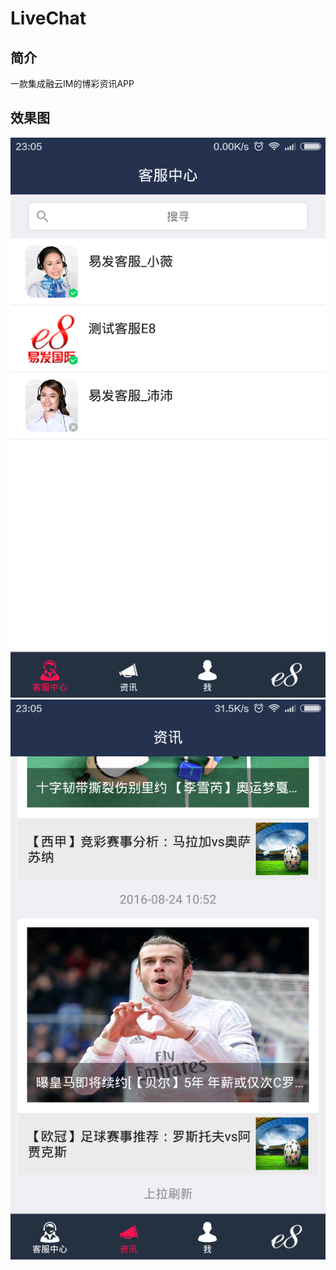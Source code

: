 # LiveChat

## 简介
一款集成融云IM的博彩资讯APP

## 效果图
![kefuzhongxin](images/kefuzhongxin.png)
![zixun](images/zixun.png)
